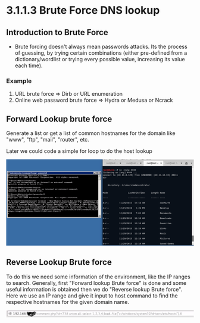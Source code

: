 # 3.1.1.3 Brute Force DNS lookup

## Introduction to Brute Force

* Brute forcing doesn't always mean passwords attacks. Its the process of guessing, by trying certain combinations \(either pre-defined from a dictionary/wordlist or trying every possible value, increasing its value each time\).

### Example

1. URL brute force =&gt; Dirb or URL enumeration
2. Online web password brute force =&gt; Hydra or Medusa or Ncrack

## Forward Lookup brute force

Generate a list or get a list of common hostnames for the domain like "www", "ftp", "mail", "router", etc.

Later we could code a simple for loop to do the host lookup

![forward lookup brute force](../../../../.gitbook/assets/image%20%2813%29.png)

## Reverse Lookup Brute force

To do this we need some information of the environment, like the IP ranges to search. Generally, first "Forward lookup Brute force" is done and some useful information is obtained then we do "Reverse lookup Brute force". Here we use an IP range and give it input to host command to find the respective hostnames for the given domain name.

![reverse lookup brute force](../../../../.gitbook/assets/image%20%2816%29.png)



